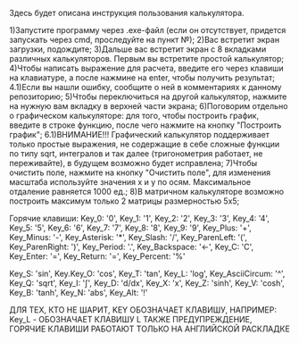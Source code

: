 Здесь будет описана инструкция пользования калькулятора.

1)Запустите программу через .exe-файл (если он отсутствует, придется запускать через cmd, проследуйте на пункт №);
2)Вас встретит экран загрузки, подождите;
3)Дальше вас встретит экран с 8 вкладками различных калькуляторов. Первым вы встретите простой калькулятор;
4)Чтобы написать выражение для расчета, введите его через клавиши на клавиатуре, а после нажмине на enter, чтобы получить результат;
4.1)Если вы нашли ошибку, сообщите о ней в комментариях к данному репозиторию;
5)Чтобы переключиться на другой калькулятор, нажмите на нужную вам вкладку в верхней части экрана;
6)Поговорим отдельно о графическом калькуляторе: для того, чтобы построить график, введите в строке функцию, после чего нажмите на кнопку "Построить график";
6.1)ВНИМАНИЕ!!! Графический калькулятор поддерживает только простые выражения, не содержащие в себе сложные функции по типу sqrt, интегралов и так далее (тригонометрия работает, не переживайте), в будущем возможно будет исправлена;
7)Чтобы очистить поле, нажмите на кнопку "Очистить поле", для изменения масштаба используйте значения x и у по осям. Максимальное отдаление равняется 1000 ед.;
8)В матричном калькуляторе возможно построить максимум только 2 матрицы размерностью 5x5;

Горячие клавиши: Key_0: '0', Key_1: '1', Key_2: '2', Key_3: '3', Key_4: '4', Key_5: '5', Key_6: '6', Key_7: '7', Key_8: '8', Key_9: '9', Key_Plus: '+', Key_Minus: '-', Key_Asterisk: '*', Key_Slash: '/', Key_ParenLeft: '(', Key_ParenRight: ')', 
Key_Period: '.', Key_Backspace: '←', Key_C: 'C', Key_Enter: '=', Key_Return: '=', Key_Percent: '%'

Key_S: 'sin', Key.Key_O: 'cos', Key_T: 'tan', Key_L: 'log', Key_AsciiCircum: '^', Key_Q: 'sqrt', Key_I: '∫', Key_D: 'd/dx', Key_X: 'x', Key_Z: 'sinh', Key_V: 'cosh', 
Key_B: 'tanh', Key_N: 'abs', Key_Alt: '!'

ДЛЯ ТЕХ, КТО НЕ ШАРИТ, KEY ОБОЗНАЧАЕТ КЛАВИШУ, НАПРИМЕР: Key_L - ОБОЗНАЧАЕТ КЛАВИШУ L
ТАКЖЕ ПРЕДУПРЕЖДЕНИЕ, ГОРЯЧИЕ КЛАВИШИ РАБОТАЮТ ТОЛЬКО НА АНГЛИЙСКОЙ РАСКЛАДКЕ
